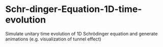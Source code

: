 # Schr-dinger-Equation-1D-time-evolution
Simulate unitary time evolution of 1D Schrödinger equation and generate animations (e.g. visualization of tunnel effect)

